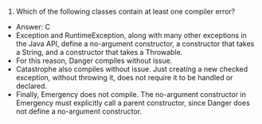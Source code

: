 1. Which of the following classes contain at least one compiler error?
- Answer: C
- Exception and RuntimeException, along with many other exceptions in the Java API, define a no-argument constructor,
  a constructor that takes a String, and a constructor that takes a Throwable.
- For this reason, Danger compiles without issue.
- Catastrophe also compiles without issue. Just creating a new checked exception, without throwing it, does not require 
  it to be handled or declared.
- Finally, Emergency does not compile. The no-argument constructor in Emergency must explicitly call a parent constructor,
  since Danger does not define a no-argument constructor.